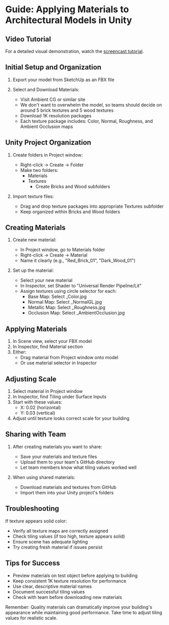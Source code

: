 # Guide: Applying Materials to Architectural Models in Unity

## Video Tutorial
For a detailed visual demonstration, watch the [screencast tutorial](https://go.screenpal.com/watch/cTn3nKnhL59).

## Initial Setup and Organization

1. Export your model from SketchUp as an FBX file

2. Select and Download Materials:
   - Visit Ambient CG or similar site
   - We don't want to overwhelm the model, so teams should decide on around 5 brick textures and 5 wood textures
   - Download 1K resolution packages
   - Each texture package includes: Color, Normal, Roughness, and Ambient Occlusion maps

## Unity Project Organization

1. Create folders in Project window:
   - Right-click → Create → Folder
   - Make two folders:
     - Materials
     - Textures
       - Create Bricks and Wood subfolders

2. Import texture files:
   - Drag and drop texture packages into appropriate Textures subfolder
   - Keep organized within Bricks and Wood folders

## Creating Materials

1. Create new material:
   - In Project window, go to Materials folder
   - Right-click → Create → Material
   - Name it clearly (e.g., "Red_Brick_01", "Dark_Wood_01")

2. Set up the material:
   - Select your new material
   - In Inspector, set Shader to "Universal Render Pipeline/Lit"
   - Assign textures using circle selector for each:
     - Base Map: Select _Color.jpg
     - Normal Map: Select _NormalGL.jpg
     - Metallic Map: Select _Roughness.jpg
     - Occlusion Map: Select _AmbientOcclusion.jpg

## Applying Materials

1. In Scene view, select your FBX model
2. In Inspector, find Material section
3. Either:
   - Drag material from Project window onto model
   - Or use material selector in Inspector

## Adjusting Scale

1. Select material in Project window
2. In Inspector, find Tiling under Surface Inputs
3. Start with these values:
   - X: 0.02 (horizontal)
   - Y: 0.03 (vertical)
4. Adjust until texture looks correct scale for your building

## Sharing with Team

1. After creating materials you want to share:
   - Save your materials and texture files
   - Upload them to your team's GitHub directory
   - Let team members know what tiling values worked well

2. When using shared materials:
   - Download materials and textures from GitHub
   - Import them into your Unity project's folders

## Troubleshooting

If texture appears solid color:
- Verify all texture maps are correctly assigned
- Check tiling values (if too high, texture appears solid)
- Ensure scene has adequate lighting
- Try creating fresh material if issues persist

## Tips for Success

- Preview materials on test object before applying to building
- Keep consistent 1K texture resolution for performance
- Use clear, descriptive material names
- Document successful tiling values
- Check with team before downloading new materials

Remember: Quality materials can dramatically improve your building's appearance while maintaining good performance. Take time to adjust tiling values for realistic scale.
